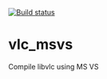 [![Build status](https://ci.appveyor.com/api/projects/status/lu9a9maay6a3ertw?svg=true)](https://ci.appveyor.com/project/aleksas/vlc-msvc)

# vlc_msvs
Compile libvlc using MS VS
